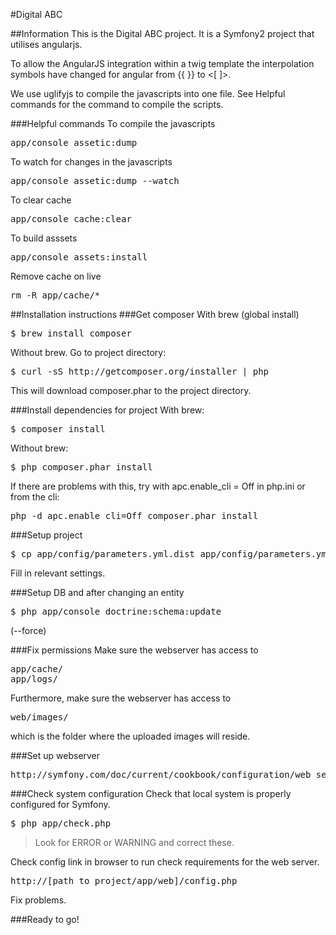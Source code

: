 #Digital ABC

##Information
This is the Digital ABC project. It is a Symfony2 project that utilises angularjs.

To allow the AngularJS integration within a twig template the interpolation symbols have changed for angular from {{ }} to <[ ]>.

We use uglifyjs to compile the javascripts into one file. See Helpful commands for the command to compile the scripts.

###Helpful commands
To compile the javascripts
<pre>
app/console assetic:dump
</pre>
To watch for changes in the javascripts
<pre>
app/console assetic:dump --watch
</pre>
To clear cache
<pre>
app/console cache:clear
</pre>
To build asssets
<pre>
app/console assets:install
</pre>
Remove cache on live
<pre>
rm -R app/cache/*
</pre>

##Installation instructions
###Get composer
With brew (global install)
<pre>
$ brew install composer
</pre>

Without brew. Go to project directory:

<pre>
$ curl -sS http://getcomposer.org/installer | php
</pre>

This will download composer.phar to the project directory.

###Install dependencies for project
With brew:
<pre>
$ composer install
</pre>

Without brew:
<pre>
$ php composer.phar install
</pre>

If there are problems with this, try with apc.enable_cli = Off in php.ini or from the cli:
<pre>
php -d apc.enable_cli=Off composer.phar install
</pre>

###Setup project
<pre>
$ cp app/config/parameters.yml.dist app/config/parameters.yml
</pre>

Fill in relevant settings.

###Setup DB and after changing an entity
<pre>
$ php app/console doctrine:schema:update
</pre>
(--force)

###Fix permissions
Make sure the webserver has access to
<pre>
app/cache/
app/logs/
</pre>

Furthermore, make sure the webserver has access to
<pre>
web/images/
</pre>
which is the folder where the uploaded images will reside.

###Set up webserver
<pre>
http://symfony.com/doc/current/cookbook/configuration/web_server_configuration.html
</pre>

###Check system configuration
Check that local system is properly configured for Symfony.

<pre>
$ php app/check.php
</pre>

> Look for ERROR or WARNING and correct these.

Check config link in browser to run check requirements for the web server.

<pre>
http://[path_to_project/app/web]/config.php
</pre>

Fix problems.


###Ready to go!
